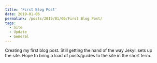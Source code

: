 ```yaml
---
title: 'First Blog Post'
date: 2019-01-06
permalink: /posts/2019/01/06/First Blog Post/
tags:
  - Site
  - Update
  - General
---
```


Creating my first blog post. Still getting the hand of the way Jekyll sets up the site.
Hope to bring a load of posts/guides to the site in the short term.

